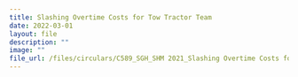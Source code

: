 ```yaml
---
title: Slashing Overtime Costs for Tow Tractor Team
date: 2022-03-01
layout: file
description: ""
image: ""
file_url: /files/circulars/C589_SGH_SHM 2021_Slashing Overtime Costs for Tow Tractor Team.pdf
---
```

